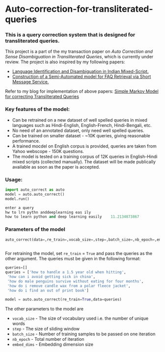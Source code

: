# Auto-correction-for-transliterated-queries
### This is a query correction system that is designed for transliterated queries.  
This project is a part of the my transaction paper on *Auto Correction and Sense Disambiguation in Transliterated Queries*, which is currently under review. 
The project is also inspired by my following papers:
* [Language Identification and Disambiguation in Indian Mixed-Script.](http://link.springer.com/chapter/10.1007%2F978-3-319-28034-9_14)
* [Construction of a Semi-Automated model for FAQ Retrieval via Short Message Service.](http://dl.acm.org/citation.cfm?id=2838717)

Refer to my blog for implementation of above papers:  [Simple Markov Model for correcting Transliterated Queries](https://deeplearn.school.blog/2016/12/17/auto-correction-for-transliterated-queries/#more-63)
### Key features of the model:
  - Can be retrained on a new dataset of well spelled queries in mixed languages such as Hindi-English, English-French, Hindi-Bengali, etc.
  - No need of an annotated dataset, only need well spelled queries.
  - Can be trained on smaller dataset - ~10K queries, giving reasonable performance. 
  - A trained mocdel on English corpus is provided, queries are taken from Yahoo webscope - 150K questions. 
  - The model is tested on a training corpus of 12K queries in English-Hindi mixed scripts (collected manually). The dataset will be made publically available as soon as the paper is accepted.
  
### Usage:
```python
import auto_correct as auto
model = auto.auto_correct()
model.run()

enter a query
hw to lrn pythn anddeeplearning eas ily
how to learn python and deep learning easily    11.2134873867
```
### Parameters of the model
```python
auto_correct(data=,re_train=,vocab_size=,step=,batch_size=,nb_epoch=,embed_dims=)
        
```
For retraining the model, set `re_train` = `True` and pass the queries as the other argument. The queries must be given in the following format:
```python
queries=[]
queries = ['how to handle a 1.5 year old when hitting',
 'how can i avoid getting sick in china',
 'how do male penguins survive without eating for four months',
 'how do i remove candle wax from a polar fleece jacket',
 'how do i find an out of print book']

model = auto.auto_correct(re_train=True,data=queries)
```
The other parameters to the model are 
  -  `vocab_size` - The size of vocabulary used i.e. the number of unique words
  -  `step` - The size of sliding window
  -  `batch_size` - Number of training samples to be passed on one iteration
  -  `nb_epoch` - Total number of iteration
  -  `embed_dims` - Embedding dimension size
